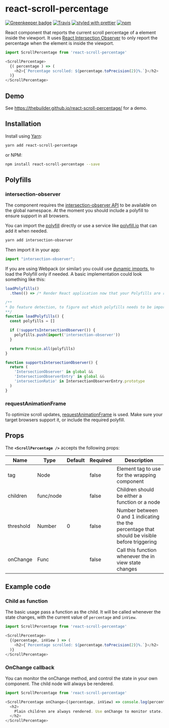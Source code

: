 # react-scroll-percentage

[![Greenkeeper badge](https://badges.greenkeeper.io/thebuilder/react-scroll-percentage.svg)](https://greenkeeper.io/)
[![Travis](https://travis-ci.org/thebuilder/react-scroll-percentage.svg?branch=master)](https://travis-ci.org/thebuilder/react-scroll-percentage)
[![styled with prettier](https://img.shields.io/badge/styled_with-prettier-ff69b4.svg)](https://github.com/prettier/prettier)
[![npm](https://img.shields.io/npm/v/react-scroll-percentage.svg)](https://www.npmjs.com/package/react-scroll-percentage)

React component that reports the current scroll percentage of a element inside
the viewport. It uses [React Intersection
Observer](https://github.com/thebuilder/react-intersection-observer) to only
report the percentage when the element is inside the viewport.

```js
import ScrollPercentage from 'react-scroll-percentage'

<ScrollPercentage>
  {( percentage ) => (
    <h2>{`Percentage scrolled: ${percentage.toPrecision(2)}%.`}</h2>
  )}
</ScrollPercentage>
```

## Demo

See https://thebuilder.github.io/react-scroll-percentage/ for a demo.

## Installation

Install using [Yarn](https://yarnpkg.com):

```sh
yarn add react-scroll-percentage
```

or NPM:

```sh
npm install react-scroll-percentage --save
```

## Polyfills

### intersection-observer

The component requires the [intersection-observer
API](https://developer.mozilla.org/en-US/docs/Web/API/Intersection_Observer_API)
to be available on the global namespace. At the moment you should include a
polyfill to ensure support in all browsers.

You can import the
[polyfill](https://yarnpkg.com/en/package/intersection-observer) directly or use
a service like [polyfill.io](https://polyfill.io/v2/docs/) that can add it when
needed.

```sh
yarn add intersection-observer
```

Then import it in your app:

```js
import "intersection-observer";
```

If you are using Webpack (or similar) you could use [dynamic
imports](https://webpack.js.org/api/module-methods/#import-), to load the
Polyfill only if needed. A basic implementation could look something like this:

```js
loadPolyfills()
  .then(() => /* Render React application now that your Polyfills are ready */)

/**
* Do feature detection, to figure out which polyfills needs to be imported.
**/
function loadPolyfills() {
  const polyfills = []

  if (!supportsIntersectionObserver()) {
    polyfills.push(import('intersection-observer'))
  }

  return Promise.all(polyfills)
}

function supportsIntersectionObserver() {
  return (
    'IntersectionObserver' in global &&
    'IntersectionObserverEntry' in global &&
    'intersectionRatio' in IntersectionObserverEntry.prototype
  )
}
```

### requestAnimationFrame

To optimize scroll updates,
[requestAnimationFrame](https://developer.mozilla.org/en-US/docs/Web/API/window/requestAnimationFrame)
is used. Make sure your target browsers support it, or include the required
polyfill.

## Props

The **`<ScrollPercentage />`** accepts the following props:

| Name      | Type      | Default | Required | Description                                                                                   |
| --------- | --------- | ------- | -------- | --------------------------------------------------------------------------------------------- |
| tag       | Node    |         | false    | Element tag to use for the wrapping component                                                 |
| children  | func/node |         | false    | Children should be either a function or a node                                                |
| threshold | Number    | 0       | false    | Number between 0 and 1 indicating the the percentage that should be visible before triggering |
| onChange  | Func      |         | false    | Call this function whenever the in view state changes                                         |

## Example code

### Child as function

The basic usage pass a function as the child. It will be called whenever the
state changes, with the current value of `percentage` and `inView`.

```js
import ScrollPercentage from 'react-scroll-percentage'

<ScrollPercentage>
  {(percentage, inView ) => (
    <h2>{`Percentage scrolled: ${percentage.toPrecision(2)}%.`}</h2>
  )}
</ScrollPercentage>
```

### OnChange callback

You can monitor the onChange method, and control the state in your own
component. The child node will always be rendered.

```js
import ScrollPercentage from 'react-scroll-percentage'

<ScrollPercentage onChange={(percentage, inView) => console.log(percentage, inView)}>
  <h2>
    Plain children are always rendered. Use onChange to monitor state.
  </h2>
</ScrollPercentage>
```
